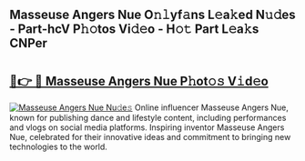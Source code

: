 ## Masseuse Angers Nue O𝚗𝚕yf𝚊ns L𝚎a𝚔ed N𝚞𝚍es - Part-hcV P𝚑𝚘tos Vi𝚍𝚎o - H𝚘𝚝 Part L𝚎a𝚔s CNPer

# <h2><a href="http://kf1n55l.oniu.top/?m=Masseuse+Angers+Nue">🔗👉 🔴 Masseuse Angers Nue P𝚑ot𝚘𝚜 V𝚒d𝚎o</a></h2>

[![Masseuse Angers Nue Nu𝚍e𝚜](https://i.imgur.com/0qMVB7G.gif)](http://kf1n55l.oniu.top/?m=Masseuse+Angers+Nue)
Online influencer Masseuse Angers Nue, known for publishing dance and lifestyle content, including performances and vlogs on social media platforms. Inspiring inventor Masseuse Angers Nue, celebrated for their innovative ideas and commitment to bringing new technologies to the world.  
